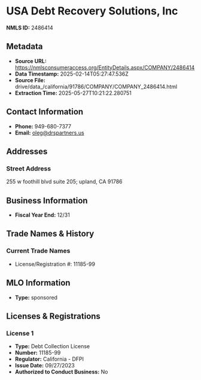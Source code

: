 # USA Debt Recovery Solutions, Inc

**NMLS ID:** 2486414

## Metadata
- **Source URL:** https://nmlsconsumeraccess.org/EntityDetails.aspx/COMPANY/2486414
- **Data Timestamp:** 2025-02-14T05:27:47.536Z
- **Source File:** drive/data_/california/91786/COMPANY/COMPANY_2486414.html
- **Extraction Time:** 2025-05-27T10:21:22.280751

## Contact Information
- **Phone:** 949-680-7377
- **Email:** oleg@drspartners.us

## Addresses
### Street Address
255 w foothill blvd suite 205; upland, CA 91786

## Business Information
- **Fiscal Year End:** 12/31

## Trade Names & History
### Current Trade Names
- License/Registration #: 11185-99

## MLO Information
- **Type:** sponsored

## Licenses & Registrations

### License 1
- **Type:** Debt Collection License
- **Number:** 11185-99
- **Regulator:** California - DFPI
- **Issue Date:** 09/27/2023
- **Authorized to Conduct Business:** No
